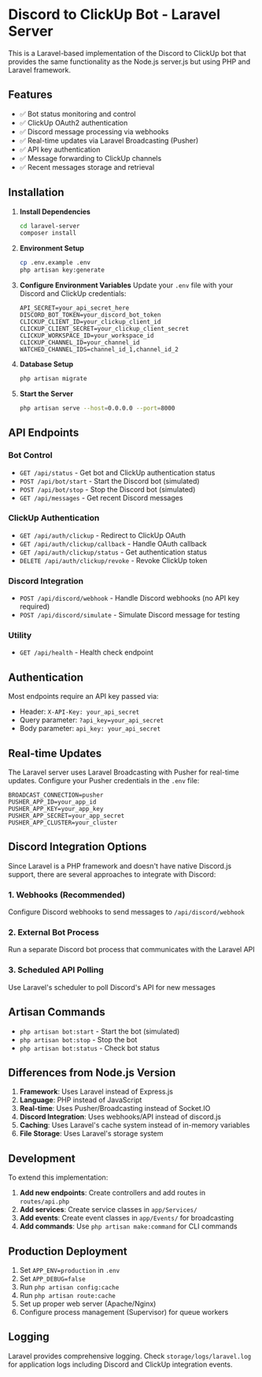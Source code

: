 # Discord to ClickUp Bot - Laravel Server

This is a Laravel-based implementation of the Discord to ClickUp bot that provides the same functionality as the Node.js server.js but using PHP and Laravel framework.

## Features

- ✅ Bot status monitoring and control
- ✅ ClickUp OAuth2 authentication
- ✅ Discord message processing via webhooks
- ✅ Real-time updates via Laravel Broadcasting (Pusher)
- ✅ API key authentication
- ✅ Message forwarding to ClickUp channels
- ✅ Recent messages storage and retrieval

## Installation

1. **Install Dependencies**

   ```bash
   cd laravel-server
   composer install
   ```

2. **Environment Setup**

   ```bash
   cp .env.example .env
   php artisan key:generate
   ```

3. **Configure Environment Variables**
   Update your `.env` file with your Discord and ClickUp credentials:

   ```env
   API_SECRET=your_api_secret_here
   DISCORD_BOT_TOKEN=your_discord_bot_token
   CLICKUP_CLIENT_ID=your_clickup_client_id
   CLICKUP_CLIENT_SECRET=your_clickup_client_secret
   CLICKUP_WORKSPACE_ID=your_workspace_id
   CLICKUP_CHANNEL_ID=your_channel_id
   WATCHED_CHANNEL_IDS=channel_id_1,channel_id_2
   ```

4. **Database Setup**

   ```bash
   php artisan migrate
   ```

5. **Start the Server**
   ```bash
   php artisan serve --host=0.0.0.0 --port=8000
   ```

## API Endpoints

### Bot Control

- `GET /api/status` - Get bot and ClickUp authentication status
- `POST /api/bot/start` - Start the Discord bot (simulated)
- `POST /api/bot/stop` - Stop the Discord bot (simulated)
- `GET /api/messages` - Get recent Discord messages

### ClickUp Authentication

- `GET /api/auth/clickup` - Redirect to ClickUp OAuth
- `GET /api/auth/clickup/callback` - Handle OAuth callback
- `GET /api/auth/clickup/status` - Get authentication status
- `DELETE /api/auth/clickup/revoke` - Revoke ClickUp token

### Discord Integration

- `POST /api/discord/webhook` - Handle Discord webhooks (no API key required)
- `POST /api/discord/simulate` - Simulate Discord message for testing

### Utility

- `GET /api/health` - Health check endpoint

## Authentication

Most endpoints require an API key passed via:

- Header: `X-API-Key: your_api_secret`
- Query parameter: `?api_key=your_api_secret`
- Body parameter: `api_key: your_api_secret`

## Real-time Updates

The Laravel server uses Laravel Broadcasting with Pusher for real-time updates. Configure your Pusher credentials in the `.env` file:

```env
BROADCAST_CONNECTION=pusher
PUSHER_APP_ID=your_app_id
PUSHER_APP_KEY=your_app_key
PUSHER_APP_SECRET=your_app_secret
PUSHER_APP_CLUSTER=your_cluster
```

## Discord Integration Options

Since Laravel is a PHP framework and doesn't have native Discord.js support, there are several approaches to integrate with Discord:

### 1. Webhooks (Recommended)

Configure Discord webhooks to send messages to `/api/discord/webhook`

### 2. External Bot Process

Run a separate Discord bot process that communicates with the Laravel API

### 3. Scheduled API Polling

Use Laravel's scheduler to poll Discord's API for new messages

## Artisan Commands

- `php artisan bot:start` - Start the bot (simulated)
- `php artisan bot:stop` - Stop the bot
- `php artisan bot:status` - Check bot status

## Differences from Node.js Version

1. **Framework**: Uses Laravel instead of Express.js
2. **Language**: PHP instead of JavaScript
3. **Real-time**: Uses Pusher/Broadcasting instead of Socket.IO
4. **Discord Integration**: Uses webhooks/API instead of discord.js
5. **Caching**: Uses Laravel's cache system instead of in-memory variables
6. **File Storage**: Uses Laravel's storage system

## Development

To extend this implementation:

1. **Add new endpoints**: Create controllers and add routes in `routes/api.php`
2. **Add services**: Create service classes in `app/Services/`
3. **Add events**: Create event classes in `app/Events/` for broadcasting
4. **Add commands**: Use `php artisan make:command` for CLI commands

## Production Deployment

1. Set `APP_ENV=production` in `.env`
2. Set `APP_DEBUG=false`
3. Run `php artisan config:cache`
4. Run `php artisan route:cache`
5. Set up proper web server (Apache/Nginx)
6. Configure process management (Supervisor) for queue workers

## Logging

Laravel provides comprehensive logging. Check `storage/logs/laravel.log` for application logs including Discord and ClickUp integration events.
